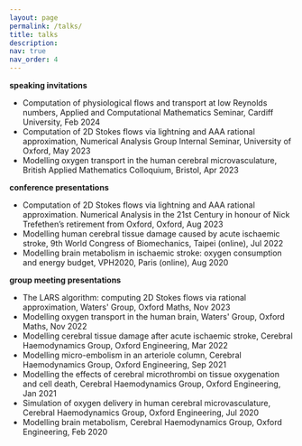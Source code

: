 ```yaml
---
layout: page
permalink: /talks/
title: talks
description:
nav: true
nav_order: 4
---
```


<!-- _pages/talks.md -->
<div class="page">

<p><strong>speaking invitations</strong></p>
<ul>
<li>Computation of physiological flows and transport at low Reynolds numbers, Applied and Computational Mathematics Seminar, Cardiff University, Feb 2024</li>
<li>Computation of 2D Stokes flows via lightning and AAA rational approximation, Numerical Analysis Group Internal Seminar, University of Oxford, May 2023</li>
<li>Modelling oxygen transport in the human cerebral microvasculature, British Applied Mathematics Colloquium, Bristol, Apr 2023</li>
</ul>

<p><strong>conference presentations</strong></p>
<ul>
<li>Computation of 2D Stokes flows via lightning and AAA rational approximation. Numerical Analysis in the 21st Century in honour of Nick Trefethen’s retirement from Oxford,
Oxford, Aug 2023</li>
<li>Modelling human cerebral tissue damage caused by acute ischaemic stroke, 9th World Congress of Biomechanics, Taipei (online), Jul 2022</li>
<li>Modelling brain metabolism in ischaemic stroke: oxygen consumption and energy budget, VPH2020, Paris (online), Aug 2020</li>
</ul>

<p><strong>group meeting presentations</strong></p>
<ul>
<li>The LARS algorithm: computing 2D Stokes flows via rational approximation, Waters' Group, Oxford Maths, Nov 2023</li>
<li>Modelling oxygen transport in the human brain, Waters' Group, Oxford Maths, Nov 2022</li>
<li>Modelling cerebral tissue damage after acute ischaemic stroke, Cerebral Haemodynamics Group, Oxford Engineering, Mar 2022</li>
<li>Modelling micro-embolism in an arteriole column, Cerebral Haemodynamics Group, Oxford Engineering, Sep 2021</li>
<li>Modelling the effects of cerebral microthrombi on tissue oxygenation and cell death, Cerebral Haemodynamics Group, Oxford Engineering, Jan 2021</li>
<li>Simulation of oxygen delivery in human cerebral microvasculature, Cerebral Haemodynamics Group, Oxford Engineering, Jul 2020</li>
<li>Modelling brain metabolism, Cerebral Haemodynamics Group, Oxford Engineering, Feb 2020</li>
</ul>
</div>
